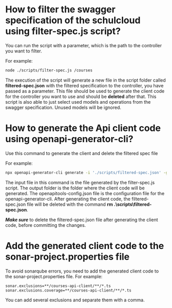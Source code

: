 # How to filter the swagger specification of the schulcloud using filter-spec.js script? 

You can run the script with a parameter, which is the path to the controller you want to filter. 

For example:
```bash
node ./scripts/filter-spec.js /courses 
```
The execution of the script will generate a new file in the script folder called **filtered-spec.json** with the filtered specification to the controller, you have passed as a parameter. This file should be used to generate the client code for the controller you want to use and should be **deleted** after that.
This script is also able to just select used models and operations from the swagger specification. Unused models will be ignored.

# How to generate the Api client code using openapi-generator-cli?

Use this command to generate the client and delete the filtered spec file

For example:
```bash
npx openapi-generator-cli generate -i './scripts/filtered-spec.json' -g typescript-axios -o "apps/server/src/modules/common-cartridge/common-cartridge-client/course-client/courses-api-client" --skip-validate-spec -c 'openapitools-config.json' && rm .\scripts\filtered-spec.json
```
The input file in this command is the file generated by the filter-spec.js script. The output folder is the folder where the client code will be generated. The openapitools-config.json file is the configuration file for the openapi-generator-cli. After generating the client code, the filtered-spec.json file will be deleted with the command **rm .\scripts\filtered-spec.json**.

***Make sure*** to delete the filtered-spec.json file after generating the client code, before committing the changes.

# Add the generated client code to the sonar-project.properties file
To avoid sonarqube errors, you need to add the generated client code to the sonar-project.properties file.
For example:
```properties
sonar.exclusions=**/courses-api-client/**/*.ts
sonar.exclusions.coverage=**/courses-api-client/**/*.ts
```
You can add several exclusions and separate them with a comma.



